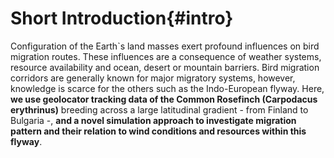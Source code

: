 
# Short Introduction{#intro}

Configuration of the Earth`s land masses exert profound influences on bird migration routes. These influences are a consequence of weather systems, resource availability and ocean, desert or mountain barriers. Bird migration corridors are generally known for major migratory systems, however, knowledge is scarce for the others such as the Indo-European flyway. Here, **we use geolocator tracking data of the Common Rosefinch (Carpodacus erythrinus)** breeding across a large latitudinal gradient - from Finland to Bulgaria -, **and a novel simulation approach to investigate migration pattern and their relation to wind conditions and resources within this flyway**.
